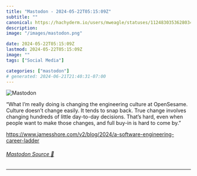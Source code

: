 ```yaml
---
title: "Mastodon - 2024-05-22T05:15:09Z"
subtitle: ""
canonical: https://hachyderm.io/users/mweagle/statuses/112483035362803463
description:
image: "/images/mastodon.png"

date: 2024-05-22T05:15:09Z
lastmod: 2024-05-22T05:15:09Z
image: ""
tags: ["Social Media"]

categories: ["mastodon"]
# generated: 2024-06-21T21:40:31-07:00
---
```

![Mastodon](/images/mastodon.png)

<p>“What I’m really doing is changing the engineering culture at OpenSesame. Culture doesn’t change easily. It tends to snap back. True change involves changing hundreds of little day-to-day decisions. That’s hard, even when people want to make those changes, and full buy-in is hard to come by.”</p><p><a href="https://www.jamesshore.com/v2/blog/2024/a-software-engineering-career-ladder" target="_blank" rel="nofollow noopener noreferrer" translate="no"><span class="invisible">https://www.</span><span class="ellipsis">jamesshore.com/v2/blog/2024/a-</span><span class="invisible">software-engineering-career-ladder</span></a></p>


###### [Mastodon Source 🐘](https://hachyderm.io/@mweagle/112483035362803463)

___
